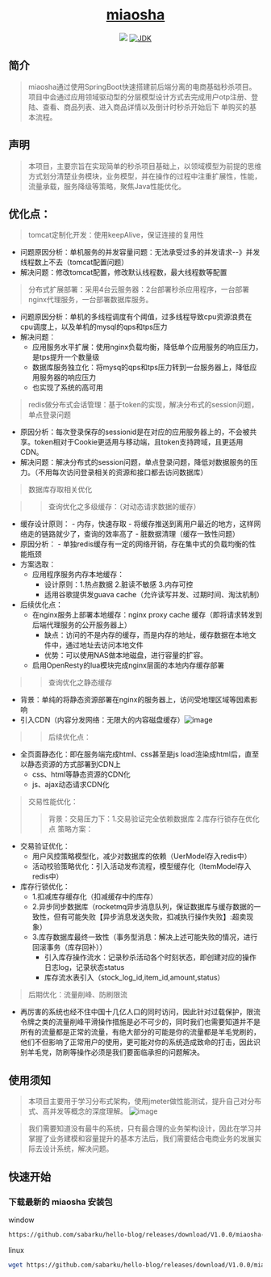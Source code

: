 <h1 align="center"><a href="https://github.com/sabarku/miaosha" target="_blank">miaosha</a></h1>

<p align="center">
<a href="https://www.oscs1024.com/project/oscs/sabarku/miaosha?ref=badge_small" alt="OSCS Status"><img src="https://www.oscs1024.com/platform/badge/sabarku/miaosha.svg?size=small"/></a>
<a href="#"><img alt="JDK" src="https://img.shields.io/badge/JDK-1.8-yellow.svg?style=flat-square"/></a>
</p>

## 简介

> miaosha通过使用SpringBoot快速搭建前后端分离的电商基础秒杀项目。项目中会通过应用领域驱动型的分层模型设计方式去完成用户otp注册、登陆、查看、商品列表、进入商品详情以及倒计时秒杀开始后下
单购买的基本流程。

## 声明

> 本项目，主要宗旨在实现简单的秒杀项目基础上，以领域模型为前提的思维方式划分清楚业务模块，业务模型，并在操作的过程中注重扩展性，性能，流量承载，服务降级等策略，聚焦Java性能优化。

## 优化点：
> tomcat定制化开发：使用keepAlive，保证连接的复用性
  - 问题原因分析：单机服务的并发容量问题：无法承受过多的并发请求--》并发线程数上不去（tomcat配置问题）
  - 解决问题：修改tomcat配置，修改默认线程数，最大线程数等配置


> 分布式扩展部署：采用4台云服务器：2台部署秒杀应用程序，一台部署nginx代理服务，一台部署数据库服务。
  - 问题原因分析：单机的多线程调度有个阈值，过多线程导致cpu资源浪费在cpu调度上，以及单机的mysql的qps和tps压力
  - 解决问题：
    - 应用服务水平扩展：使用nginx负载均衡，降低单个应用服务的响应压力，是tps提升一个数量级
    - 数据库服务独立化：将mysq的qps和tps压力转到一台服务器上，降低应用服务器的响应压力
    - 也实现了系统的高可用


> redis做分布式会话管理：基于token的实现，解决分布式的session问题，单点登录问题
  - 原因分析：每次登录保存的sessionid是在对应的应用服务器上的，不会被共享。token相对于Cookie更适用与移动端，且token支持跨域，且更适用CDN。
  - 解决问题：解决分布式的session问题，单点登录问题，降低对数据服务的压力。（不用每次访问登录相关的资源和接口都去访问数据库）


> 数据库存取相关优化


  >> 查询优化之多级缓存：（对动态请求数据的缓存）
  -  缓存设计原则：
    - 内存，快速存取
    - 将缓存推送到离用户最近的地方，这样网络走的链路就少了，查询的效率高了
    - 脏数据清理（缓存一致性问题）
  -  原因分析：
    - 单独redis缓存有一定的网络开销，存在集中式的负载均衡的性能瓶颈
  - 方案选取：
    - 应用程序服务内存本地缓存：
      - 设计原则：1.热点数据 2.脏读不敏感 3.内存可控
      - 适用谷歌提供发guava cache（允许读写并发、过期时间、淘汰机制）
  - 后续优化点：
    - 在nginx服务上部署本地缓存：nginx proxy cache 缓存（即将请求转发到后端代理服务的公开服务器上）
      - 缺点：访问的不是内存的缓存，而是内存的地址，缓存数据在本地文件中，通过地址去访问本地文件
      - 优势：可以使用NAS做本地磁盘，进行容量的扩容。
    - 启用OpenResty的lua模块完成nginx层面的本地内存缓存部署
    
    
  >> 查询优化之静态缓存
  - 背景：单纯的将静态资源部署在nginx的服务器上，访问受地理区域等因素影响
  - 引入CDN（内容分发网络：无限大的内容磁盘缓存）![image](https://user-images.githubusercontent.com/33751638/177022557-4d65bb14-c5f0-4004-85eb-a40ee57d5228.png)


  >> 后续优化点：
  - 全页面静态化：即在服务端完成html、css甚至是js load渲染成html后，直至以静态资源的方式部署到CDN上
    - css、html等静态资源的CDN化
    - js、ajax动态请求CDN化


> 交易性能优化：
  >> 背景：交易压力下：1.交易验证完全依赖数据库  2.库存行锁存在优化点
  >> 策略方案：
  - 交易验证优化：
    - 用户风控策略模型化，减少对数据库的依赖（UerModel存入redis中）
    - 活动校验策略优化：引入活动发布流程，模型缓存化（ItemModel存入redis中）
  - 库存行锁优化：
    - 1.扣减库存缓存化（扣减缓存中的库存）
    - 2.异步同步数据库（rocketmq异步消息队列，保证数据库与缓存数据的一致性，但有可能失败【异步消息发送失败，扣减执行操作失败】:超卖现象）
    - 3.库存数据库最终一致性（事务型消息：解决上述可能失败的情况，进行回滚事务（库存回补））
      - 引入库存操作流水：记录秒杀活动各个时刻状态，即创建对应的操作日志log，记录状态status
      - 库存流水表引入（stock_log_id,item_id,amount,status）

> 后期优化：流量削峰、防刷限流
  - 再厉害的系统也经不住中国十几亿人口的同时访问，因此针对过载保护，限流令牌之类的流量削峰平滑操作措施是必不可少的，同时我们也需要知道并不是所有的流量都是正常的流量，有绝大部分的可能是你的流量都是羊毛党刷的，他们不但影响了正常用户的使用，更可能对你的系统造成致命的打击，因此识别羊毛党，防刷等操作必须是我们要面临承担的问题解决。

## 使用须知

> 本项目主要用于学习分布式架构，使用jmeter做性能测试，提升自己对分布式、高并发等概念的深度理解。
![image](https://user-images.githubusercontent.com/33751638/175000800-953a3402-6a8d-41b5-aebc-704d27d2a300.png)

> 我们需要知道没有最牛的系统，只有最合理的业务架构设计，因此在学习并掌握了业务建模和容量提升的基本方法后，我们需要结合电商业务的发展实际去设计系统，解决问题。

## 快速开始

### 下载最新的 miaosha 安装包   

window

```bash
https://github.com/sabarku/hello-blog/releases/download/V1.0.0/miaosha-1.0-SNAPSHOT.jar
```

linux

```bash
wget https://github.com/sabarku/hello-blog/releases/download/V1.0.0/miaosha-1.0-SNAPSHOT.jar
```
